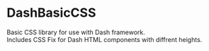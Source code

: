 # DashBasicCSS

Basic CSS library for use with Dash framework.<br>
Includes CSS Fix for Dash HTML components with diffrent heights.

